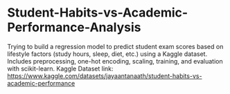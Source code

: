 # Student-Habits-vs-Academic-Performance-Analysis
Trying to build a regression model to predict student exam scores based on lifestyle factors (study hours, sleep, diet, etc.) using a Kaggle dataset. Includes preprocessing, one-hot encoding, scaling, training, and evaluation with scikit-learn.
Kaggle Dataset link: https://www.kaggle.com/datasets/jayaantanaath/student-habits-vs-academic-performance
